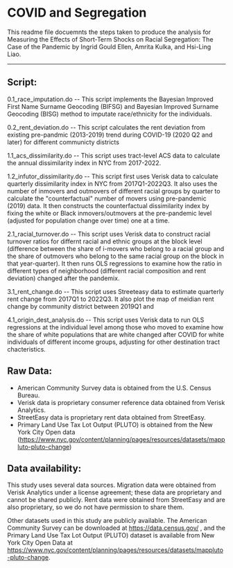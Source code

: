 # COVID and Segregation

This readme file docuemnts the steps taken to produce the analysis for Measuring the Effects of Short-Term Shocks on Racial Segregation: The Case of the Pandemic by Ingrid Gould Ellen, Amrita Kulka, and Hsi-Ling Liao.
__________________________________________________________________________________________________________

## Script:

0.1_race_imputation.do
-- This script implements the Bayesian Improved First Name Surname Geocoding (BIFSG) and Bayesian Improved Surname Geocoding (BISG) method to imputate race/ethnicity for the individuals. 

0.2_rent_deviation.do
-- This script calculates the rent deviation from existing pre-pandmic (2013-2019) trend during COVID-19 (2020 Q2 and later) for different communicty districts 

1.1_acs_dissimilarity.do
-- This script uses tract-level ACS data to calculate the annual dissimilarity index in NYC from 2017-2022.

1.2_infutor_dissimilarity.do
-- This script first uses Verisk data to calculate quarterly dissimilarity index in NYC from 2017Q1-2022Q3. It also uses the number of inmovers and outmovers of different racial groups by quarter to calculate the "counterfactual" number of movers using pre-pandemic (2019) data. It then constructs the counterfactual dissimilarity index by fixing the white or Black inmovers/outmovers at the pre-pandemic level (adjusted for population change over time) one at a time.

2.1_racial_turnover.do
-- This script uses Verisk data to construct racial turnover ratios for differnt racial and ethnic groups at the block level (difference between the share of i-movers who belong to a racial group and the share of outmovers who belong to the same racial group on the block in that year-quarter). It then runs OLS regressions to examine how the ratio in different types of neighborhood (different racial composition and rent deviation) changed after the pandemix.

3.1_rent_change.do
-- This script uses Streeteasy data to estimate quarterly rent change from 2017Q1 to 2022Q3. It also plot the map of meidian rent change by community district between 2019Q1 and 

4.1_origin_dest_analysis.do
-- This script uses Verisk data to run OLS regressions at the individual level among those who moved to examine how the share of white populations that are white changed after COVID for white individuals of different income groups, adjusting for other destination tract chacteristics.

## Raw Data:
- American Community Survey data is obtained from the U.S. Census Bureau.
- Verisk data is proprietary consumer reference data obtained from Verisk Analytics. 
- StreetEasy data is proprietary rent data obtained from StreetEasy.
- Primary Land Use Tax Lot Output (PLUTO) is obtained from the New York City Open data (https://www.nyc.gov/content/planning/pages/resources/datasets/mappluto-pluto-change)

## Data availability:
This study uses several data sources. Migration data were obtained from Verisk Analytics under a license agreement; these data are proprietary and cannot be shared publicly. Rent data were obtained from StreetEasy and are also proprietary, so we do not have permission to share them.

Other datasets used in this study are publicly available. The American Community Survey can be downloaded at https://data.census.gov/
, and the Primary Land Use Tax Lot Output (PLUTO) dataset is available from New York City Open Data at https://www.nyc.gov/content/planning/pages/resources/datasets/mappluto-pluto-change.
